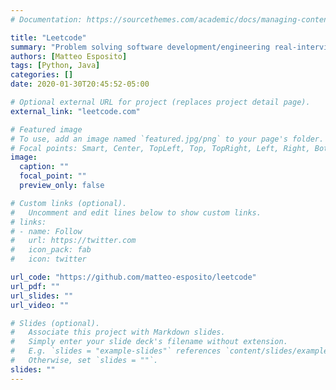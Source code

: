```yaml
---
# Documentation: https://sourcethemes.com/academic/docs/managing-content/

title: "Leetcode"
summary: "Problem solving software development/engineering real-interview questions."
authors: [Matteo Esposito]
tags: [Python, Java]
categories: []
date: 2020-01-30T20:45:52-05:00

# Optional external URL for project (replaces project detail page).
external_link: "leetcode.com"

# Featured image
# To use, add an image named `featured.jpg/png` to your page's folder.
# Focal points: Smart, Center, TopLeft, Top, TopRight, Left, Right, BottomLeft, Bottom, BottomRight.
image:
  caption: ""
  focal_point: ""
  preview_only: false

# Custom links (optional).
#   Uncomment and edit lines below to show custom links.
# links:
# - name: Follow
#   url: https://twitter.com
#   icon_pack: fab
#   icon: twitter

url_code: "https://github.com/matteo-esposito/leetcode"
url_pdf: ""
url_slides: ""
url_video: ""

# Slides (optional).
#   Associate this project with Markdown slides.
#   Simply enter your slide deck's filename without extension.
#   E.g. `slides = "example-slides"` references `content/slides/example-slides.md`.
#   Otherwise, set `slides = ""`.
slides: ""
---
```

